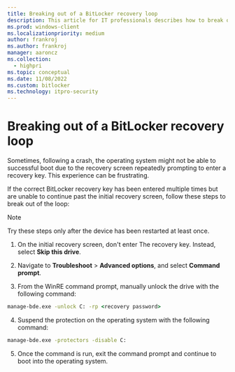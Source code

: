 ```yaml
---
title: Breaking out of a BitLocker recovery loop
description: This article for IT professionals describes how to break out of a BitLocker recovery loop.
ms.prod: windows-client
ms.localizationpriority: medium
author: frankroj
ms.author: frankroj
manager: aaroncz
ms.collection: 
  - highpri
ms.topic: conceptual
ms.date: 11/08/2022
ms.custom: bitlocker
ms.technology: itpro-security
---
```


# Breaking out of a BitLocker recovery loop

Sometimes, following a crash, the operating system might not be able to successful boot due to the recovery screen repeatedly prompting to enter a recovery key. This experience can be frustrating.

If the correct BitLocker recovery key has been entered multiple times but are unable to continue past the initial recovery screen, follow these steps to break out of the loop:

> [!NOTE]
> Try these steps only after the device has been restarted at least once.

1. On the initial recovery screen, don't enter The recovery key. Instead, select **Skip this drive**.

2. Navigate to **Troubleshoot** > **Advanced options**, and select **Command prompt**.

3. From the WinRE command prompt, manually unlock the drive with the following command:

```cmd
manage-bde.exe -unlock C: -rp <recovery password>
```

4. Suspend the protection on the operating system with the following command:

```cmd
manage-bde.exe -protectors -disable C:
```

5. Once the command is run, exit the command prompt and continue to boot into the operating system.
